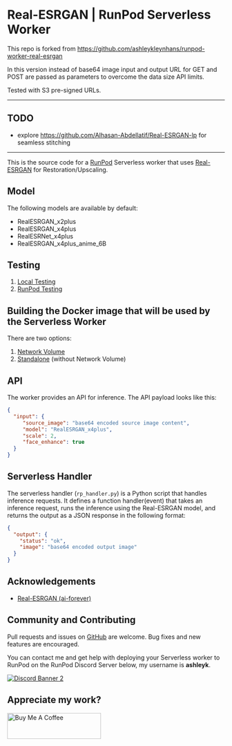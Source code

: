 # Real-ESRGAN | RunPod Serverless Worker

This repo is forked from https://github.com/ashleykleynhans/runpod-worker-real-esrgan

In this version instead of base64 image input and output URL for GET and POST are passed as parameters to overcome the data size API limits.

Tested with S3 pre-signed URLs.

--- 

## TODO
- explore https://github.com/Alhasan-Abdellatif/Real-ESRGAN-lp for seamless stitching

---

This is the source code for a [RunPod](https://runpod.io?ref=2xxro4sy)
Serverless worker that uses [Real-ESRGAN](https://github.com/xinntao/Real-ESRGAN)
for Restoration/Upscaling.

## Model

The following models are available by default:

* RealESRGAN_x2plus
* RealESRGAN_x4plus
* RealESRNet_x4plus
* RealESRGAN_x4plus_anime_6B

## Testing

1. [Local Testing](docs/testing/local.md)
2. [RunPod Testing](docs/testing/runpod.md)

## Building the Docker image that will be used by the Serverless Worker

There are two options:

1. [Network Volume](docs/building/with-network-volume.md)
2. [Standalone](docs/building/without-network-volume.md) (without Network Volume)

## API

The worker provides an API for inference. The API payload looks like this:

```json
{
  "input": {
     "source_image": "base64 encoded source image content",
     "model": "RealESRGAN_x4plus",
     "scale": 2,
     "face_enhance": true
  }
}
```

## Serverless Handler

The serverless handler (`rp_handler.py`) is a Python script that handles
inference requests.  It defines a function handler(event) that takes an
inference request, runs the inference using the Real-ESRGAN model, and
returns the output as a JSON response in the following format:

```json
{
  "output": {
    "status": "ok",
    "image": "base64 encoded output image"
  }
}
```

## Acknowledgements

- [Real-ESRGAN (ai-forever)](https://github.com/ai-forever/Real-ESRGAN)

## Community and Contributing

Pull requests and issues on [GitHub](https://github.com/ashleykleynhans/runpod-worker-real-esrgan)
are welcome. Bug fixes and new features are encouraged.

You can contact me and get help with deploying your Serverless
worker to RunPod on the RunPod Discord Server below,
my username is **ashleyk**.

<a target="_blank" href="https://discord.gg/pJ3P2DbUUq">![Discord Banner 2](https://discordapp.com/api/guilds/912829806415085598/widget.png?style=banner2)</a>

## Appreciate my work?

<a href="https://www.buymeacoffee.com/ashleyk" target="_blank"><img src="https://cdn.buymeacoffee.com/buttons/v2/default-yellow.png" alt="Buy Me A Coffee" style="height: 60px !important;width: 217px !important;" ></a>

